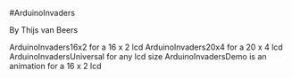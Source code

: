 #ArduinoInvaders

By Thijs van Beers

ArduinoInvaders16x2 for a 16 x 2 lcd
ArduinoInvaders20x4 for a 20 x 4 lcd
ArduinoInvadersUniversal for any lcd size
ArduinoInvadersDemo is an animation for a 16 x 2 lcd

